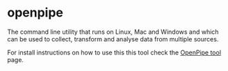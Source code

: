openpipe
========


The command line utility that runs on Linux, Mac and Windows and which can be used to collect, transform and analyse data from multiple sources.

For install instructions on how to use this this tool check the [OpenPipe tool] page.

[OpenPipe tool]: https://www.openpipe.org/OpenPipeTool

[PyPA Code of Conduct]: https://www.pypa.io/en/latest/code-of-conduct/
